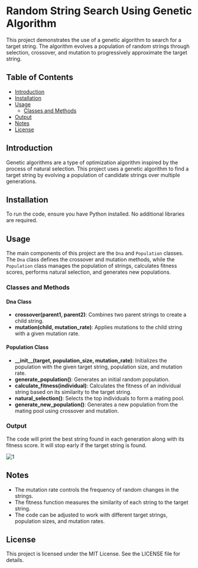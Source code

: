 # Random String Search Using Genetic Algorithm

This project demonstrates the use of a genetic algorithm to search for a target string. The algorithm evolves a population of random strings through selection, crossover, and mutation to progressively approximate the target string.

## Table of Contents

- [Introduction](#introduction)
- [Installation](#installation)
- [Usage](#usage)
  - [Classes and Methods](#classes-and-methods)
- [Output](#output)
- [Notes](#notes)
- [License](#license)

## Introduction

Genetic algorithms are a type of optimization algorithm inspired by the process of natural selection. This project uses a genetic algorithm to find a target string by evolving a population of candidate strings over multiple generations.

## Installation

To run the code, ensure you have Python installed. No additional libraries are required.

## Usage

The main components of this project are the `Dna` and `Population` classes. The `Dna` class defines the crossover and mutation methods, while the `Population` class manages the population of strings, calculates fitness scores, performs natural selection, and generates new populations.

### Classes and Methods

#### Dna Class

- **crossover(parent1, parent2)**: Combines two parent strings to create a child string.
- **mutation(child, mutation_rate)**: Applies mutations to the child string with a given mutation rate.

#### Population Class

- **\_\_init\_\_(target, population_size, mutation_rate)**: Initializes the population with the given target string, population size, and mutation rate.
- **generate_population()**: Generates an initial random population.
- **calculate_fitness(individual)**: Calculates the fitness of an individual string based on its similarity to the target string.
- **natural_selection()**: Selects the top individuals to form a mating pool.
- **generate_new_population()**: Generates a new population from the mating pool using crossover and mutation.

### Output

The code will print the best string found in each generation along with its fitness score. It will stop early if the target string is found.

![1](https://github.com/user-attachments/assets/4c799a59-93b2-4e03-ae81-3ef57bfec2f1)

## Notes

- The mutation rate controls the frequency of random changes in the strings.
- The fitness function measures the similarity of each string to the target string.
- The code can be adjusted to work with different target strings, population sizes, and mutation rates.

## License

This project is licensed under the MIT License. See the LICENSE file for details.
